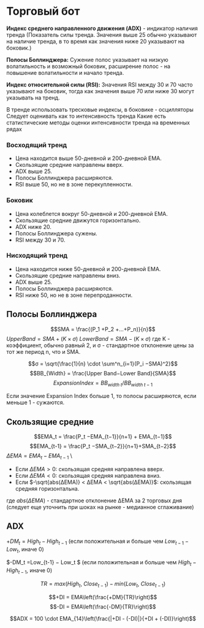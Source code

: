 # Торговый бот

**Индекс среднего направленного движения (ADX)** - индикатор наличия тренда (Показатель силы тренда. Значения выше 25 обычно указывают на наличие тренда, в то время как значения ниже 20 указывают на боковик.)

**Полосы Боллинджера:** Сужение полос указывает на низкую волатильность и возможный боковик, расширение полос - на повышение волатильности и начало тренда.

**Индекс относительной силы (RSI):** Значения RSI между 30 и 70 часто указывают на боковик, тогда как значения выше 70 или ниже 30 могут указывать на тренд.

В тренде использовать тресковые индексы, в боковике - осцилляторы
Следует оценивать как то интенсивность тренда 
Какие есть статистические методы оценки интенсивности тренда на временных рядах

### Восходящий тренд
* Цена находится выше 50-дневной и 200-дневной EMA.
* Скользящие средние направлены вверх.
* ADX выше 25.
* Полосы Боллинджера расширяются.
* RSI выше 50, но не в зоне перекупленности.
### Боковик
* Цена колеблется вокруг 50-дневной и 200-дневной EMA.
* Скользящие средние движутся горизонтально.
* ADX ниже 20.
* Полосы Боллинджера сужены.
* RSI между 30 и 70.
### Нисходящий тренд
* Цена находится ниже 50-дневной и 200-дневной EMA.
* Скользящие средние направлены вниз.
* ADX выше 25.
* Полосы Боллинджера расширяются.
* RSI ниже 50, но не в зоне перепроданности.


## Полосы Боллинджера
$$SMA = \frac{(P_1 +P_2 +...+P_n)}{n}$$
$Upper Band = SMA+(K×σ)$
$Lower Band = SMA−(K×σ)$ где 
K - коэффициент, обычно равный 2, и 
σ - стандартное отклонение цены за тот же период n, что и SMA.

$$σ = \sqrt{\frac{1}{n} \cdot \sum^n_{i=1}(P_i −SMA)^2}$$
$$BB_{Width} = \frac{Upper Band−Lower Band}{SMA}$$
$$Expansion Index = BB_{width \ t}/BB_{width \ t - 1}$$

Если значение Expansion Index больше 1, то полосы расширяются, если меньше 1 - сужаются.

## Скользящие средние
$$EMA_t = \frac{P_t −EMA_{t−1}}{n+1} + EMA_{t−1}$$
$$EMA_{t-1} = \frac{P_t −SMA_{t−2}}{n+1}+SMA_{t−2}$$
$ΔEMA = EMA_t − EMA_{t−1}$ \
* Если $ΔEMA > 0$: скользящая средняя направлена вверх.
* Если $ΔEMA < 0$: скользящая средняя направлена вниз.
* Если $-\sqrt{abs(ΔEMA)} < ΔEMA < \sqrt{abs(ΔEMA)}$: скользящая средняя горизонтальна. 

где $abs(ΔEMA)$ - стандартное отклонение ΔEMA за 2 торговых дня (следует еще уточнить при шоках на рынке - медианное сглаживание)

## ADX
$+DM_t =High_t − High_{t−1}$ (если положительная и больше чем $Low_{t−1} − Low_t$, иначе 0) 

$-DM_t =Low_{t-1} − Low_t $ (если положительная и больше чем $High_t − High_{t-1}$, иначе 0)

$$TR = max(High_t, \ Close_{t-1}) - min(Low_t, \ Close_{t-1})$$

$$+DI = EMA\left(\frac{+DM}{TR}\right)$$
$$-DI = EMA\left(\frac{-DM}{TR}\right)$$

$$ADX = 100 \cdot EMA_{14}\left(\frac{|+DI - (-DI)|}{+DI + (-DI)}\right)$$

